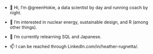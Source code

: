 - 👋 Hi, I’m @greenHokie, a data scientist by day and running coach by night.
- 👀 I’m interested in nuclear energy, sustainable design, and R (among other things).
- 🌱 I’m currently relearning SQL and Japanese.

- 📫 I can be reached through LinkedIn.com/in/heather-rugnetta/.

<!---
greenHokie/greenHokie is a ✨ special ✨ repository because its `README.md` (this file) appears on your GitHub profile.
You can click the Preview link to take a look at your changes.
--->

